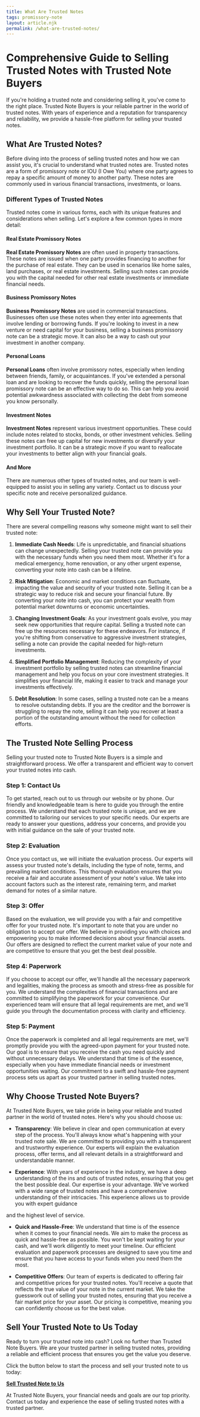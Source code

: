 ```yaml
---
title: What Are Trusted Notes
tags: promissory-note
layout: article.njk
permalink: /what-are-trusted-notes/
---
```


# Comprehensive Guide to Selling Trusted Notes with Trusted Note Buyers

If you're holding a trusted note and considering selling it, you've come to the right place. Trusted Note Buyers is your reliable partner in the world of trusted notes. With years of experience and a reputation for transparency and reliability, we provide a hassle-free platform for selling your trusted notes.

## What Are Trusted Notes?

Before diving into the process of selling trusted notes and how we can assist you, it's crucial to understand what trusted notes are. Trusted notes are a form of promissory note or IOU (I Owe You) where one party agrees to repay a specific amount of money to another party. These notes are commonly used in various financial transactions, investments, or loans.

### Different Types of Trusted Notes

Trusted notes come in various forms, each with its unique features and considerations when selling. Let's explore a few common types in more detail:

#### Real Estate Promissory Notes

**Real Estate Promissory Notes** are often used in property transactions. These notes are issued when one party provides financing to another for the purchase of real estate. They can be used in scenarios like home sales, land purchases, or real estate investments. Selling such notes can provide you with the capital needed for other real estate investments or immediate financial needs.

#### Business Promissory Notes

**Business Promissory Notes** are used in commercial transactions. Businesses often use these notes when they enter into agreements that involve lending or borrowing funds. If you're looking to invest in a new venture or need capital for your business, selling a business promissory note can be a strategic move. It can also be a way to cash out your investment in another company.

#### Personal Loans

**Personal Loans** often involve promissory notes, especially when lending between friends, family, or acquaintances. If you've extended a personal loan and are looking to recover the funds quickly, selling the personal loan promissory note can be an effective way to do so. This can help you avoid potential awkwardness associated with collecting the debt from someone you know personally.

#### Investment Notes

**Investment Notes** represent various investment opportunities. These could include notes related to stocks, bonds, or other investment vehicles. Selling these notes can free up capital for new investments or diversify your investment portfolio. It can be a strategic move if you want to reallocate your investments to better align with your financial goals.

#### And More

There are numerous other types of trusted notes, and our team is well-equipped to assist you in selling any variety. Contact us to discuss your specific note and receive personalized guidance.

## Why Sell Your Trusted Note?

There are several compelling reasons why someone might want to sell their trusted note:

1. **Immediate Cash Needs**: Life is unpredictable, and financial situations can change unexpectedly. Selling your trusted note can provide you with the necessary funds when you need them most. Whether it's for a medical emergency, home renovation, or any other urgent expense, converting your note into cash can be a lifeline.

2. **Risk Mitigation**: Economic and market conditions can fluctuate, impacting the value and security of your trusted note. Selling it can be a strategic way to reduce risk and secure your financial future. By converting your note into cash, you can protect your wealth from potential market downturns or economic uncertainties.

3. **Changing Investment Goals**: As your investment goals evolve, you may seek new opportunities that require capital. Selling a trusted note can free up the resources necessary for these endeavors. For instance, if you're shifting from conservative to aggressive investment strategies, selling a note can provide the capital needed for high-return investments.

4. **Simplified Portfolio Management**: Reducing the complexity of your investment portfolio by selling trusted notes can streamline financial management and help you focus on your core investment strategies. It simplifies your financial life, making it easier to track and manage your investments effectively.

5. **Debt Resolution**: In some cases, selling a trusted note can be a means to resolve outstanding debts. If you are the creditor and the borrower is struggling to repay the note, selling it can help you recover at least a portion of the outstanding amount without the need for collection efforts.

## The Trusted Note Selling Process

Selling your trusted note to Trusted Note Buyers is a simple and straightforward process. We offer a transparent and efficient way to convert your trusted notes into cash.

### Step 1: Contact Us

To get started, reach out to us through our website or by phone. Our friendly and knowledgeable team is here to guide you through the entire process. We understand that each trusted note is unique, and we are committed to tailoring our services to your specific needs. Our experts are ready to answer your questions, address your concerns, and provide you with initial guidance on the sale of your trusted note.

### Step 2: Evaluation

Once you contact us, we will initiate the evaluation process. Our experts will assess your trusted note's details, including the type of note, terms, and prevailing market conditions. This thorough evaluation ensures that you receive a fair and accurate assessment of your note's value. We take into account factors such as the interest rate, remaining term, and market demand for notes of a similar nature.

### Step 3: Offer

Based on the evaluation, we will provide you with a fair and competitive offer for your trusted note. It's important to note that you are under no obligation to accept our offer. We believe in providing you with choices and empowering you to make informed decisions about your financial assets. Our offers are designed to reflect the current market value of your note and are competitive to ensure that you get the best deal possible.

### Step 4: Paperwork

If you choose to accept our offer, we'll handle all the necessary paperwork and legalities, making the process as smooth and stress-free as possible for you. We understand the complexities of financial transactions and are committed to simplifying the paperwork for your convenience. Our experienced team will ensure that all legal requirements are met, and we'll guide you through the documentation process with clarity and efficiency.

### Step 5: Payment

Once the paperwork is completed and all legal requirements are met, we'll promptly provide you with the agreed-upon payment for your trusted note. Our goal is to ensure that you receive the cash you need quickly and without unnecessary delays. We understand that time is of the essence, especially when you have immediate financial needs or investment opportunities waiting. Our commitment to a swift and hassle-free payment process sets us apart as your trusted partner in selling trusted notes.

## Why Choose Trusted Note Buyers?

At Trusted Note Buyers, we take pride in being your reliable and trusted partner in the world of trusted notes. Here's why you should choose us:

- **Transparency**: We believe in clear and open communication at every step of the process. You'll always know what's happening with your trusted note sale. We are committed to providing you with a transparent and trustworthy experience. Our experts will explain the evaluation process, offer terms, and all relevant details in a straightforward and understandable manner.

- **Experience**: With years of experience in the industry, we have a deep understanding of the ins and outs of trusted notes, ensuring that you get the best possible deal. Our expertise is your advantage. We've worked with a wide range of trusted notes and have a comprehensive understanding of their intricacies. This experience allows us to provide you with expert guidance

and the highest level of service.

- **Quick and Hassle-Free**: We understand that time is of the essence when it comes to your financial needs. We aim to make the process as quick and hassle-free as possible. You won't be kept waiting for your cash, and we'll work diligently to meet your timeline. Our efficient evaluation and paperwork processes are designed to save you time and ensure that you have access to your funds when you need them the most.

- **Competitive Offers**: Our team of experts is dedicated to offering fair and competitive prices for your trusted notes. You'll receive a quote that reflects the true value of your note in the current market. We take the guesswork out of selling your trusted notes, ensuring that you receive a fair market price for your asset. Our pricing is competitive, meaning you can confidently choose us for the best value.

## Sell Your Trusted Note to Us Today

Ready to turn your trusted note into cash? Look no further than Trusted Note Buyers. We are your trusted partner in selling trusted notes, providing a reliable and efficient process that ensures you get the value you deserve.

Click the button below to start the process and sell your trusted note to us today:

[**Sell Trusted Note to Us**](#)

At Trusted Note Buyers, your financial needs and goals are our top priority. Contact us today and experience the ease of selling trusted notes with a trusted partner.
